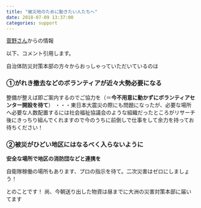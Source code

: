 ```yaml
---
title: "被災地のために動きたい人たちへ"
date: 2018-07-09 13:37:00
categories: support
---
```


[菅野さん](https://www.facebook.com/takeshi.kakeda/posts/10156405613319593?comment_id=10156405842939593&comment_tracking=%7B%22tn%22%3A%22R%22%7D)からの情報

以下、コメント引用します。

自治体防災対策本部の方々からおっしゃっていただいているのは

### ①がれき撤去などのボランティアが近々大勢必要になる

整備が整えば即ご案内するのでご協力を（＝**今不用意に動かずにボランティアセンター開設を待て**）
・・・東日本大震災の際にも問題になったが、必要な場所へ必要な人数配置するには社会福祉協議会のような組織だったところがリサーチ後にきっちり組んでくれますので今のうちに前倒しで仕事をして余力を持ってお待ちください！

### ➁被災がひどい地区にはなるべく入らないように
**安全な場所で地区の消防団などと連携を**

自衛隊稼働の場所もあります、プロの指示を待て。二次災害はゼロにしましょう！　　

とのことです！
尚、今朝送り出した物資は昼までに大洲の災害対策本部に届いてます

